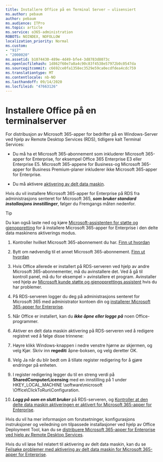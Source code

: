 ```yaml
---
title: Installere Office på en Terminal Server – ulisensiert
ms.author: pebaum
author: pebaum
ms.audience: ITPro
ms.topic: article
ms.service: o365-administration
ROBOTS: NOINDEX, NOFOLLOW
localization_priority: Normal
ms.custom:
- "917"
- "2000020"
ms.assetid: b1074430-489e-4d49-bfe4-3d8783d8073c
ms.openlocfilehash: 1d862f60e7a8a4c90c83f4538e57972b0c0547da
ms.sourcegitcommit: c6692ce0fa1358ec3529e59ca0ecdfdea4cdc759
ms.translationtype: MT
ms.contentlocale: nb-NO
ms.lasthandoff: 09/14/2020
ms.locfileid: "47663126"
---
```

# <a name="installing-office-on-a-terminal-server"></a>Installere Office på en terminalserver

For distribusjon av Microsoft 365-apper for bedrifter på en Windows-Server ved hjelp av Remote Desktop Services (RDS), tidligere kalt Terminal Services:
  
- Du må ha et Microsoft 365-abonnement som inkluderer Microsoft 365-apper for Enterprise, for eksempel Office 365 Enterprise E3 eller Enterprise E5. Microsoft 365-appene for Business-og Microsoft 365-apper for Business Premium-planer inkluderer ikke Microsoft 365-apper for Enterprise.

- Du må aktivere [aktivering av delt data maskin](https://docs.microsoft.com/DeployOffice/overview-shared-computer-activation).

Hvis du vil installere Microsoft 365-apper for Enterprise på RDS fra administrasjons senteret for Microsoft 365, ***som bruker standard installasjons innstillinger***, følger du Fremgangs måten nedenfor.

> [!TIP]
> Du kan også laste ned og kjøre [Microsoft-assistenten for støtte og gjenoppretting](https://aka.ms/SaRA_OfficeSCA_M365Portal) for å installere Microsoft 365-apper for Enterprise i den delte data maskinens aktiverings modus.
  
1. Kontroller hvilket Microsoft 365-abonnement du har. [Finn ut hvordan](https://docs.microsoft.com/microsoft-365/admin/admin-overview/what-subscription-do-i-have)

2. Bytt om nødvendig til et annet Microsoft 365-abonnement. [Finn ut hvordan](https://docs.microsoft.com/microsoft-365/commerce/subscriptions/switch-to-a-different-plan)

3. Hvis Office allerede er installert på RDS-serveren ved hjelp av andre Microsoft 365-abonnementer, må du avinstallere det. Ved å gå til kontroll panel, må du for eksempel \> avinstallere et program. Avinstaller ved hjelp av [Microsoft kunde støtte og gjenopprettings assistent](https://aka.ms/SARA-OfficeUninstall-Alchemy) hvis du har problemer.

4. På RDS-serveren logger du deg på administrasjons senteret for Microsoft 365 med administrator kontoen din og [installerer Microsoft 365-apper for Enterprise](https://portal.office.com/OLS/MySoftware.aspx).

5. Når Office er installert, kan du ***ikke åpne eller logge på*** noen Office-programmer.

6. Aktiver en delt data maskin aktivering på RDS-serveren ved å redigere registret ved å følge disse trinnene:

1. Høyre klikk Windows-knappen i nedre venstre hjørne av skjermen, og velg Kjør. Skriv inn **regedit**i åpne-boksen, og velg deretter OK.

2. Velg Ja når du blir bedt om å tillate register redigering for å gjøre endringer på enheten.

3. I register redigering legger du til en streng verdi på **SharedComputerLicensing** med en innstilling på 1 under HKEY_LOCAL_MACHINE \software\microsoft \Office\ClickToRun\Configuration.

7. ***Logg på som en slutt bruker*** på RDS-serveren, og [Kontroller at den delte data maskin aktiveringen er aktivert for Microsoft 365-apper for Enterprise](https://docs.microsoft.com/DeployOffice/troubleshoot-shared-computer-activation#verify-that-activation-for-microsoft-365-apps-succeeded).

Hvis du vil ha mer informasjon om forutsetninger, konfigurasjons instruksjoner og veiledning om tilpassede installasjoner ved hjelp av Office Deployment Tool, kan du se [distribuere Microsoft 365-apper for Enterprise ved hjelp av Remote Desktop Services](https://docs.microsoft.com/DeployOffice/deploy-microsoft-365-apps-remote-desktop-services).
  
Hvis du vil løse feil relatert til aktivering av delt data maskin, kan du se [Feilsøke problemer med aktivering av delt data maskin for Microsoft 365-apper for Enterprise](https://docs.microsoft.com/DeployOffice/troubleshoot-shared-computer-activation).
  